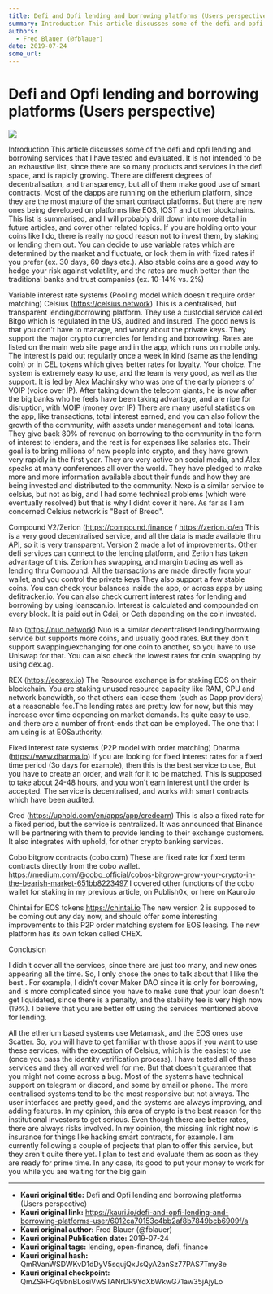 ```yaml
---
title: Defi and Opfi lending and borrowing platforms (Users perspective)
summary: Introduction This article discusses some of the defi and opfi lending and borrowing services that I have tested and evaluated. It is not intended to be an exhaustive list, since there are so many products and services in the defi space, and is rapidly growing. There are different degrees of decentralisation, and transparency, but all of them make good use of smart contracts. Most of the dapps are running on the etherium platform, since they are the most mature of the smart contract platforms. Bu
authors:
  - Fred Blauer (@fblauer)
date: 2019-07-24
some_url: 
---
```


# Defi and Opfi lending and borrowing platforms (Users perspective)

![](https://ipfs.infura.io/ipfs/Qmf3q8Rs6LFW13qfd2rQPQYYsrEmbfcKKkrEoB2PGjoF3c)


Introduction
This article discusses some of the defi and opfi lending and borrowing services that I have tested and evaluated. It is not intended to be an exhaustive list, since there are so many products and services in the defi space, and is rapidly growing. There are different degrees of decentralisation, and transparency, but all of them make good use of smart contracts. Most of the dapps are running on the etherium platform, since they are the most mature of the smart contract platforms. But there are new ones being developed on platforms like EOS, IOST and other blockchains. This list is summarised, and I will probably drill down into more detail in future articles, and cover other related topics. If you are holding onto your coins like I do, there is really no good reason not to invest them, by staking or lending them out. You can decide to use variable rates which are determined by the market and fluctuate, or lock them in with fixed rates if you prefer (ex. 30 days, 60 days etc.). Also stable coins are a good way to hedge your risk against volatility, and the rates are much better than the traditional banks and trust companies (ex. 10-14% vs. 2%)

Variable interest rate systems (Pooling model which doesn't require order matching)
Celsius (https://celsius.network)
This is a centralised, but transparent lending/borrowing platform. They use a custodial service called Bitgo which is regulated in the US, audited and insured. The good news is that you don't have to manage, and worry about the private keys. They support the major crypto currencies for lending and borrowing. Rates are listed on the main web site page and in the app, which runs on mobile only. The interest is paid out regularly once a week in kind (same as the lending coin) or in CEL tokens which gives better rates for loyalty. Your choice. The system is extremely easy to use, and the team is very good, as well as the support. It is led by Alex Machinsky who was one of the early pioneers of VOIP (voice over IP). After taking down the telecom giants, he is now after the big banks who he feels have been taking advantage, and are ripe for disruption, with MOIP (money over IP) There are many useful statistics on the app, like transactions, total interest earned, and you can also follow the growth of the community, with assets under management and total loans. They give back 80​% of revenue on borrowing to the community in the form of interest to lenders, and the rest is for expenses like salaries etc. Their goal is to bring millions of new people into crypto, and they have grown very rapidly in the first year. They are very active on social media, and Alex speaks at many conferences all over the world. They have pledged to make more and more information available about their funds and how they are being invested and distributed to the community. Nexo is a similar service to celsius, but not as big, and I had some technical problems (which were eventually resolved) but that is why I didnt cover it here. As far as I am concerned Celsius network is "Best of Breed". 

Compound V2/Zerion (https://compound.finance / https://zerion.io/en
This is a very good decentralised service, and all the data is made available thru API, so it is very transparent. Version 2 made a lot of improvements. Other defi services can connect to the lending platform, and Zerion has taken advantage of this. Zerion has swapping, and margin trading as well as lending thru Compound. All the transactions are made directly from your wallet, and you control the private keys.They also support a few stable coins.  You can check your balances inside the app, or across apps by using defitracker.io. You can also check current interest rates for lending and borrowing by using loanscan.io. Interest is calculated and compounded on every block. It is paid out in Cdai, or Ceth depending on the coin invested. 

Nuo (https://nuo.network)
Nuo is a similar decentralised lending/borrowing service but supports more coins, and usually good rates. But they don't support swapping/exchanging for one coin to another, so you have to use Uniswap for that. You can also check the lowest rates for coin swapping by using dex.ag. 

REX (https://eosrex.io)
The Resource exchange is for staking EOS on their blockchain. You are staking unused resource capacity like RAM, CPU and network bandwidth, so that others can lease them (such as Dapp providers) at a reasonable fee.The lending rates are pretty low for now, but this may increase over time depending on market demands. Its quite easy to use, and there are a number of front-ends that can be employed. The one that I am using is at EOSauthority. 

Fixed interest rate systems (P2P model with order matching)
Dharma (https://www.dharma.io)
If you are looking for fixed interest rates for a fixed time period (3o days for example), then this is the best service to use, But you have to create an order, and wait for it to be matched. This is supposed to take about 24-48 hours, and you won't earn interest until the order is accepted. The service is decentralised, and works with smart contracts which have been audited. 

Cred (https://uphold.com/en/apps/app/credearn)
This is also a fixed rate for a fixed period, but the service is centralized. It was announced that Binance will be partnering with them to provide lending to their exchange customers. It also integrates with uphold, for other crypto banking services. 

Cobo bitgrow contracts (cobo.com)
These are fixed rate for fixed term contracts directly from the cobo wallet. https://medium.com/@cobo_official/cobos-bitgrow-grow-your-crypto-in-the-bearish-market-651bb8223497 I covered other functions of the cobo wallet for staking in my previous article, on Publish0x, or here on Kauro.io

Chintai for EOS tokens https://chintai.io
The new version 2 is supposed to be coming out any day now, and should offer some interesting improvements to this P2P order matching system for EOS leasing. The new platform has its own token called CHEX. 

 

Conclusion

I didn't cover all the services, since there are just too many, and new ones appearing all the time. So, I only chose the ones to talk about that I like the best . For example, I didn't cover Maker DAO since it is only for borrowing, and is more complicated since you have to make sure that your loan doesn't get liquidated, since there is a penalty, and the stability fee is very high now (19%). I believe that you are better off using the services mentioned above for lending. 

All the etherium based systems use Metamask, and the EOS ones use Scatter. So, you will have to get familiar with those apps if you want to use these services, with the exception of Celsius, which is the easiest to use (once you pass the identity verification process). I have tested all of these services and they all worked well for me. But that doesn't guarantee that you might not come across a bug. Most of the systems have technical support on telegram or discord, and some by email or phone. The more centralised systems tend to be the most responsive but not always. The user interfaces are pretty good, and the systems are always improving, and adding features. In my opinion, this area of crypto is the best reason for the institutional investors to get serious. Even though there are better rates, there are always risks involved. In my opinion, the missing link right now is insurance for things like hacking smart contracts, for example. I am currently following a couple of projects that plan to offer this service, but they aren't quite there yet. I plan to test and evaluate them as soon as they are ready for prime time. In any case, its good to put your money to work for you while you are waiting for the big gain


---

- **Kauri original title:** Defi and Opfi lending and borrowing platforms (Users perspective)
- **Kauri original link:** https://kauri.io/defi-and-opfi-lending-and-borrowing-platforms-user/6012ca70153c4bb2af8b7849bcb6909f/a
- **Kauri original author:** Fred Blauer (@fblauer)
- **Kauri original Publication date:** 2019-07-24
- **Kauri original tags:** lending, open-finance, defi, finance
- **Kauri original hash:** QmRVanWSDWKvD1dDyV5squjQxJsQyA2anSz77PAS7Tmy8e
- **Kauri original checkpoint:** QmZSRFGq9bnBLosiVwSTANrDR9YdXbWkwG71aw35jAjyLo



